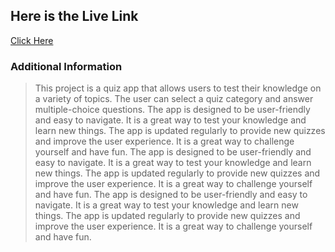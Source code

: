 ## **Here is the Live Link**

[Click Here](https://quiz-app-six-weld.vercel.app/)

### **Additional Information**

> This project is a quiz app that allows users to test their knowledge on a variety of topics. The user can select a quiz category and answer multiple-choice questions. The app is designed to be user-friendly and easy to navigate. It is a great way to test your knowledge and learn new things. The app is updated regularly to provide new quizzes and improve the user experience. It is a great way to challenge yourself and have fun. The app is designed to be user-friendly and easy to navigate. It is a great way to test your knowledge and learn new things. The app is updated regularly to provide new quizzes and improve the user experience. It is a great way to challenge yourself and have fun. The app is designed to be user-friendly and easy to navigate. It is a great way to test your knowledge and learn new things. The app is updated regularly to provide new quizzes and improve the user experience. It is a great way to challenge yourself and have fun.


